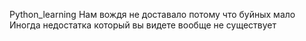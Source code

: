 Python_learning
Нам вождя не доставало потому что буйных мало
Иногда недостатка который вы видете вообще не существует
